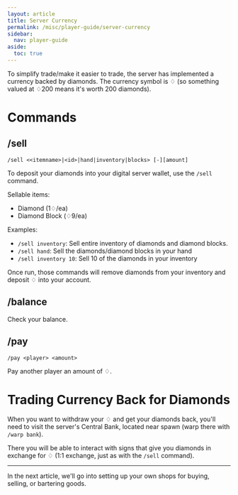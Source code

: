 ```yaml
---
layout: article
title: Server Currency
permalink: /misc/player-guide/server-currency
sidebar:
  nav: player-guide
aside:
  toc: true
---
```


To simplify trade/make it easier to trade, the server has implemented a currency backed by diamonds. The currency symbol is ♢ (so something valued at ♢200 means it's worth 200 diamonds).

# Commands

## /sell

```
/sell <<itemname>|<id>|hand|inventory|blocks> [-][amount]
```

To deposit your diamonds into your digital server wallet, use the `/sell` command.

Sellable items:

- Diamond (1♢/ea)
- Diamond Block (♢9/ea)

Examples:

- `/sell inventory`: Sell entire inventory of diamonds and diamond blocks.
- `/sell hand`: Sell the diamonds/diamond blocks in your hand
- `/sell inventory 10`: Sell 10 of the diamonds in your inventory

Once run, those commands will remove diamonds from your inventory and deposit ♢ into your account.

## /balance

Check your balance.

## /pay

```
/pay <player> <amount>
```

Pay another player an amount of ♢.

# Trading Currency Back for Diamonds

When you want to withdraw your ♢ and get your diamonds back, you'll need to visit the server's Central Bank, located near spawn (warp there with `/warp bank`).

There you will be able to interact with signs that give you diamonds in exchange for ♢ (1:1 exchange, just as with the `/sell` command).

---

In the next article, we'll go into setting up your own shops for buying, selling, or bartering goods.
